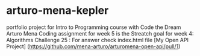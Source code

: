 # arturo-mena-kepler
portfolio project for Intro to Programming course with Code the Dream
Arturo Mena
Coding assignment for week 5 is the Streatch goal for week 4: Algorithms
Challenge 25 : For answer check index.html file
[My Open API Project] (https://github.com/mena-arturo/arturomena-open-api/pull/1)